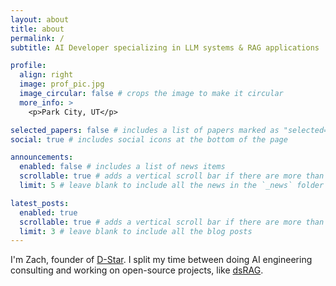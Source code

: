 ```yaml
---
layout: about
title: about
permalink: /
subtitle: AI Developer specializing in LLM systems & RAG applications

profile:
  align: right
  image: prof_pic.jpg
  image_circular: false # crops the image to make it circular
  more_info: >
    <p>Park City, UT</p>

selected_papers: false # includes a list of papers marked as "selected={true}"
social: true # includes social icons at the bottom of the page

announcements:
  enabled: false # includes a list of news items
  scrollable: true # adds a vertical scroll bar if there are more than 3 news items
  limit: 5 # leave blank to include all the news in the `_news` folder

latest_posts:
  enabled: true
  scrollable: true # adds a vertical scroll bar if there are more than 3 new posts items
  limit: 3 # leave blank to include all the blog posts
---
```


I'm Zach, founder of [D-Star](https://d-star.ai). I split my time between doing AI engineering consulting and working on open-source projects, like [dsRAG](https://github.com/D-Star-AI/dsRAG).